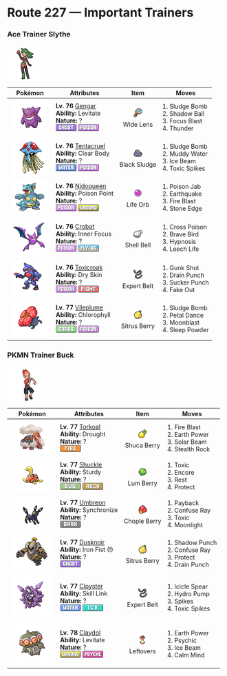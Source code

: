 # Route 227 — Important Trainers

### Ace Trainer Slythe

![Ace Trainer Slythe](../../assets/trainers/ace_trainer.png "Ace Trainer Slythe")

| Pokémon | Attributes | Item | Moves |
|:-------:|------------|:----:|-------|
| ![Gengar](../../assets/sprites/gengar/front.gif "Gengar: The leer that floats in darkness belongs to a GENGAR delighting in casting curses on people.") | **Lv. 76** [Gengar](../../pokemon/gengar.md/)<br>**Ability:** <span class="tooltip" title="Gives full immunity to all Ground-type moves.">Levitate</span><br>**Nature:** ?<br>![ghost](../../assets/types/ghost.png "Ghost") ![poison](../../assets/types/poison.png "Poison") | ![Wide Lens](../../assets/items/wide_lens.png "Wide Lens")<br><span class="tooltip" title="An item to be held by a Pokémon. It is a magnifying lens that slightly boosts the accuracy of moves.">Wide Lens</span> | 1. <span class="tooltip" title="The user attacks by hurling filthy sludge at the foe. It may also poison the target.">Sludge Bomb</span><br>2. <span class="tooltip" title="The user hurls a shadowy blob at the foe. It may also lower the foe’s Sp. Def stat.">Shadow Ball</span><br>3. <span class="tooltip" title="The user heightens its mental focus and unleashes its power. It may also lower the target’s Sp. Def.">Focus Blast</span><br>4. <span class="tooltip" title="A wicked thunderbolt is dropped on the foe to inflict damage. It may also leave the target paralyzed.">Thunder</span> |
| ![Tentacruel](../../assets/sprites/tentacruel/front.gif "Tentacruel: It extends its 80 tentacles to form an encircling poisonous net that is difficult to escape.") | **Lv. 76** [Tentacruel](../../pokemon/tentacruel.md/)<br>**Ability:** <span class="tooltip" title="Prevents the Pokémon’s stats from being lowered.">Clear Body</span><br>**Nature:** ?<br>![water](../../assets/types/water.png "Water") ![poison](../../assets/types/poison.png "Poison") | ![Black Sludge](../../assets/items/black_sludge.png "Black Sludge")<br><span class="tooltip" title="A hold item that gradually restores the HP of Poison-type Pokémon. It inflicts damage on all other types.">Black Sludge</span> | 1. <span class="tooltip" title="The user attacks by hurling filthy sludge at the foe. It may also poison the target.">Sludge Bomb</span><br>2. <span class="tooltip" title="The user attacks by shooting out muddy water. It may also lower the foe’s accuracy.">Muddy Water</span><br>3. <span class="tooltip" title="The foe is struck with an icy-cold beam of energy. It may also freeze the target solid.">Ice Beam</span><br>4. <span class="tooltip" title="The user lays a trap of poison spikes at the foe’s feet. They poison foes that switch into battle.">Toxic Spikes</span> |
| ![Nidoqueen](../../assets/sprites/nidoqueen/front.gif "Nidoqueen: Its entire body is armored with hard scales. It will protect the young in its burrow with its life.") | **Lv. 76** [Nidoqueen](../../pokemon/nidoqueen.md/)<br>**Ability:** <span class="tooltip" title="Contact with the Pokémon may poison the foe.">Poison Point</span><br>**Nature:** ?<br>![poison](../../assets/types/poison.png "Poison") ![ground](../../assets/types/ground.png "Ground") | ![Life Orb](../../assets/items/life_orb.png "Life Orb")<br><span class="tooltip" title="An item to be held by a Pokémon. It boosts the power of moves, but at the cost of some HP on each hit.">Life Orb</span> | 1. <span class="tooltip" title="The foe is stabbed with a tentacle or arm steeped in poison. It may also poison the foe.">Poison Jab</span><br>2. <span class="tooltip" title="The user sets off an earthquake that hits all the Pokémon in the battle. ">Earthquake</span><br>3. <span class="tooltip" title="The foe is attacked with an intense blast of all-consuming fire. It may also leave the target with a burn.">Fire Blast</span><br>4. <span class="tooltip" title="The user stabs the foe with a sharpened stone. It has a high critical-hit ratio. ">Stone Edge</span> |
| ![Crobat](../../assets/sprites/crobat/front.gif "Crobat: The transformation of its legs into wings made it better at flying, but more clumsy at walking.") | **Lv. 76** [Crobat](../../pokemon/crobat.md/)<br>**Ability:** <span class="tooltip" title="The Pokémon is protected from flinching.">Inner Focus</span><br>**Nature:** ?<br>![poison](../../assets/types/poison.png "Poison") ![flying](../../assets/types/flying.png "Flying") | ![Shell Bell](../../assets/items/shell_bell.png "Shell Bell")<br><span class="tooltip" title="An item to be held by a Pokémon. The holder’s HP is restored a little every time it inflicts damage.">Shell Bell</span> | 1. <span class="tooltip" title="A slashing attack that may also leave the target poisoned. It has a high critical-hit ratio.">Cross Poison</span><br>2. <span class="tooltip" title="The user tucks in its wings and charges from a low altitude. The user also takes serious damage.">Brave Bird</span><br>3. <span class="tooltip" title="The user employs hypnotic suggestion to make the target fall into a deep sleep.">Hypnosis</span><br>4. <span class="tooltip" title="A blood-draining attack. The user’s HP is restored by half the damage taken by the target.">Leech Life</span> |
| ![Toxicroak](../../assets/sprites/toxicroak/front.gif "Toxicroak: It has a poison sac at its throat. When it croaks, the stored poison is churned for greater potency.") | **Lv. 76** [Toxicroak](../../pokemon/toxicroak.md/)<br>**Ability:** <span class="tooltip" title="Reduces HP if it is hot. Water restores HP.">Dry Skin</span><br>**Nature:** ?<br>![poison](../../assets/types/poison.png "Poison") ![fighting](../../assets/types/fighting.png "Fighting") | ![Expert Belt](../../assets/items/expert_belt.png "Expert Belt")<br><span class="tooltip" title="An item to be held by a Pokémon. It is a well-worn belt that slightly boosts the power of supereffective moves.">Expert Belt</span> | 1. <span class="tooltip" title="The user shoots filthy garbage at the foe to attack. It may also poison the target.">Gunk Shot</span><br>2. <span class="tooltip" title="An energy-draining punch. The user’s HP is restored by half the damage taken by the target.">Drain Punch</span><br>3. <span class="tooltip" title="This move enables the user to attack first. It fails if the foe is not readying an attack, however.">Sucker Punch</span><br>4. <span class="tooltip" title="An attack that hits first and makes the target flinch. This move works only on the first turn.">Fake Out</span> |
| ![Vileplume](../../assets/sprites/vileplume/front.gif "Vileplume: Its petals are the largest in the world. As it walks, it scatters extremely allergenic pollen.") | **Lv. 77** [Vileplume](../../pokemon/vileplume.md/)<br>**Ability:** <span class="tooltip" title="Boosts the Pokémon’s Speed in sunshine.">Chlorophyll</span><br>**Nature:** ?<br>![grass](../../assets/types/grass.png "Grass") ![poison](../../assets/types/poison.png "Poison") | ![Sitrus Berry](../../assets/items/sitrus_berry.png "Sitrus Berry")<br><span class="tooltip" title="A Poffin ingredient. It may be used or held by a Pokémon to heal the user’s HP a little.">Sitrus Berry</span> | 1. <span class="tooltip" title="The user attacks by hurling filthy sludge at the foe. It may also poison the target.">Sludge Bomb</span><br>2. <span class="tooltip" title="The user attacks by scattering petals for two to three turns. The user then becomes confused.">Petal Dance</span><br>3. <span class="tooltip" title="Inflicts regular damage.  Has a 30% chance to lower the target's Special Attack by one stage.">Moonblast</span><br>4. <span class="tooltip" title="The user scatters a big cloud of sleep- inducing dust around the foe. ">Sleep Powder</span> |


### PKMN Trainer Buck

![PKMN Trainer Buck](../../assets/important_trainers/buck.png "PKMN Trainer Buck")

| Pokémon | Attributes | Item | Moves |
|:-------:|------------|:----:|-------|
| ![Torkoal](../../assets/sprites/torkoal/front.gif "Torkoal: It burns coal inside its shell for energy. It blows out black soot if it is endangered.") | **Lv. 77** [Torkoal](../../pokemon/torkoal.md/)<br>**Ability:** <span class="tooltip" title="The Pokémon makes it sunny if it is in battle.">Drought</span><br>**Nature:** ?<br>![fire](../../assets/types/fire.png "Fire") | ![Shuca Berry](../../assets/items/shuca_berry.png "Shuca Berry")<br><span class="tooltip" title="A Poffin ingredient. If held by a Pokémon, it weakens a foe’s supereffective Ground-type attack.">Shuca Berry</span> | 1. <span class="tooltip" title="The foe is attacked with an intense blast of all-consuming fire. It may also leave the target with a burn.">Fire Blast</span><br>2. <span class="tooltip" title="The user makes the ground under the foe erupt with power. It may also lower the target’s Sp. Def.">Earth Power</span><br>3. <span class="tooltip" title="A two-turn attack. The user gathers light, then blasts a bundled beam on the second turn.">Solar Beam</span><br>4. <span class="tooltip" title="The user lays a trap of levitating stones around the foe. The trap hurts foes that switch into battle.">Stealth Rock</span> |
| ![Shuckle](../../assets/sprites/shuckle/front.gif "Shuckle: It stores berries in its shell. The berries eventually ferment to become delicious juices.") | **Lv. 77** [Shuckle](../../pokemon/shuckle.md/)<br>**Ability:** <span class="tooltip" title="The Pokémon is protected against 1-hit KO attacks.">Sturdy</span><br>**Nature:** ?<br>![bug](../../assets/types/bug.png "Bug") ![rock](../../assets/types/rock.png "Rock") | ![Lum Berry](../../assets/items/lum_berry.png "Lum Berry")<br><span class="tooltip" title="A Poffin ingredient. It may be used or held by a Pokémon to recover from any status problem.">Lum Berry</span> | 1. <span class="tooltip" title="A move that leaves the target badly poisoned. Its poison damage worsens every turn.">Toxic</span><br>2. <span class="tooltip" title="The user compels the foe to keep using only the move it last used for three to seven turns.">Encore</span><br>3. <span class="tooltip" title="The user goes to sleep for two turns. It fully restores the user’s HP and heals any status problem.">Rest</span><br>4. <span class="tooltip" title="It enables the user to evade all attacks. Its chance of failing rises if it is used in succession.">Protect</span> |
| ![Umbreon](../../assets/sprites/umbreon/front.gif "Umbreon: When exposed to the moon’s aura, the rings on its body glow faintly and it gains a mysterious power.") | **Lv. 77** [Umbreon](../../pokemon/umbreon.md/)<br>**Ability:** <span class="tooltip" title="Passes on a burn, poison, or paralysis to the foe.">Synchronize</span><br>**Nature:** ?<br>![dark](../../assets/types/dark.png "Dark") | ![Chople Berry](../../assets/items/chople_berry.png "Chople Berry")<br><span class="tooltip" title="A Poffin ingredient. If held by a Pokémon, it weakens a foe’s supereffective Fighting-type attack.">Chople Berry</span> | 1. <span class="tooltip" title="If the user can use this attack after the foe attacks, its power is doubled. ">Payback</span><br>2. <span class="tooltip" title="The foe is exposed to a sinister ray that triggers confusion. ">Confuse Ray</span><br>3. <span class="tooltip" title="A move that leaves the target badly poisoned. Its poison damage worsens every turn.">Toxic</span><br>4. <span class="tooltip" title="The user restores its own HP. The amount of HP regained varies with the weather.">Moonlight</span> |
| ![Dusknoir](../../assets/sprites/dusknoir/front.gif "Dusknoir: It is said to take lost spirits into its pliant body and guide them home.") | **Lv. 77** [Dusknoir](../../pokemon/dusknoir.md/)<br>**Ability:** <span class="tooltip" title="Boosts the power of punching moves.">Iron Fist (!)</span><br>**Nature:** ?<br>![ghost](../../assets/types/ghost.png "Ghost") | ![Sitrus Berry](../../assets/items/sitrus_berry.png "Sitrus Berry")<br><span class="tooltip" title="A Poffin ingredient. It may be used or held by a Pokémon to heal the user’s HP a little.">Sitrus Berry</span> | 1. <span class="tooltip" title="The user throws a punch at the foe from the shadows. The punch lands without fail.">Shadow Punch</span><br>2. <span class="tooltip" title="The foe is exposed to a sinister ray that triggers confusion. ">Confuse Ray</span><br>3. <span class="tooltip" title="It enables the user to evade all attacks. Its chance of failing rises if it is used in succession.">Protect</span><br>4. <span class="tooltip" title="An energy-draining punch. The user’s HP is restored by half the damage taken by the target.">Drain Punch</span> |
| ![Cloyster](../../assets/sprites/cloyster/front.gif "Cloyster: It fights by keeping its shell tightly shut for protection and by shooting spikes to repel foes.") | **Lv. 77** [Cloyster](../../pokemon/cloyster.md/)<br>**Ability:** <span class="tooltip" title="Increases the frequency of multi-strike moves.">Skill Link</span><br>**Nature:** ?<br>![water](../../assets/types/water.png "Water") ![ice](../../assets/types/ice.png "Ice") | ![Expert Belt](../../assets/items/expert_belt.png "Expert Belt")<br><span class="tooltip" title="An item to be held by a Pokémon. It is a well-worn belt that slightly boosts the power of supereffective moves.">Expert Belt</span> | 1. <span class="tooltip" title="The user launches sharp icicles at the foe. It strikes two to five times in a row.">Icicle Spear</span><br>2. <span class="tooltip" title="The foe is blasted by a huge volume of water launched under great pressure. ">Hydro Pump</span><br>3. <span class="tooltip" title="The user lays a trap of spikes at the foe’s feet. The trap hurts foes that switch into battle.">Spikes</span><br>4. <span class="tooltip" title="The user lays a trap of poison spikes at the foe’s feet. They poison foes that switch into battle.">Toxic Spikes</span> |
| ![Claydol](../../assets/sprites/claydol/front.gif "Claydol: An ancient clay figurine that came to life as a Pokémon from exposure to a mysterious ray of light.") | **Lv. 78** [Claydol](../../pokemon/claydol.md/)<br>**Ability:** <span class="tooltip" title="Gives full immunity to all Ground-type moves.">Levitate</span><br>**Nature:** ?<br>![ground](../../assets/types/ground.png "Ground") ![psychic](../../assets/types/psychic.png "Psychic") | ![Leftovers](../../assets/items/leftovers.png "Leftovers")<br><span class="tooltip" title="An item to be held by a Pokémon. The holder’s HP is gradually restored during battle.">Leftovers</span> | 1. <span class="tooltip" title="The user makes the ground under the foe erupt with power. It may also lower the target’s Sp. Def.">Earth Power</span><br>2. <span class="tooltip" title="The foe is hit by a strong telekinetic force. It may also reduce the foe’s Sp. Def stat.">Psychic</span><br>3. <span class="tooltip" title="The foe is struck with an icy-cold beam of energy. It may also freeze the target solid.">Ice Beam</span><br>4. <span class="tooltip" title="The user quietly focuses its mind and calms its spirit to raise its Sp. Atk and Sp. Def stats.">Calm Mind</span> |


